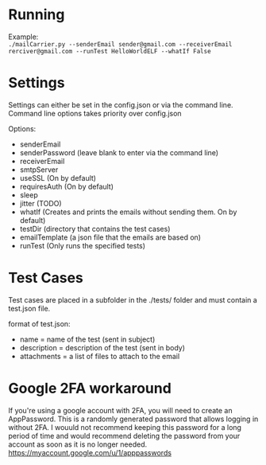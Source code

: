 # Running
Example:<br />
`./mailCarrier.py --senderEmail sender@gmail.com --receiverEmail rerciver@gmail.com --runTest HelloWorldELF --whatIf False`

# Settings
Settings can either be set in the config.json or via the command line. Command line options takes priority over config.json

Options:
- senderEmail
- senderPassword (leave blank to enter via the command line)
- receiverEmail
- smtpServer
- useSSL (On by default)
- requiresAuth (On by default)
- sleep
- jitter (TODO)
- whatIf (Creates and prints the emails without sending them. On by default)
- testDir (directory that contains the test cases)
- emailTemplate (a json file that the emails are based on)
- runTest (Only runs the specified tests)

# Test Cases
Test cases are placed in a subfolder in the ./tests/ folder and must contain a test.json file.

format of test.json:
- name = name of the test (sent in subject)
- description = description of the test (sent in body)
- attachments = a list of files to attach to the email

# Google 2FA workaround
If you're using a google account with 2FA, you will need to create an AppPassword. This is a randomly generated password that allows logging in without 2FA. I wouuld not recommend keeping this password for a long period of time and would recommend deleting the password from your account as soon as it is no longer needed.
https://myaccount.google.com/u/1/apppasswords
